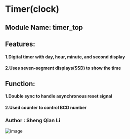 # Timer(clock)  

## Module Name: timer_top  
 
## Features:   
#### 1.Digital timer with day, hour, minute, and second display   
#### 2.Uses seven-segment displays(SSD) to show the time  
 
## Function:  
#### 1.Double sync to handle asynchronous reset signal  
#### 2.Used counter to control BCD number  
  
### Author : Sheng Qian Li    

![image](https://github.com/user-attachments/assets/d2f6c1a9-5445-42e8-82e2-d0e32d616983)

  

